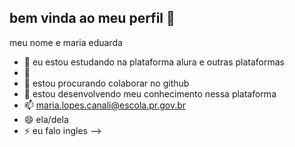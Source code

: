 ## bem vinda ao meu perfil 🌷

meu nome e maria eduarda 

- 🔭 eu estou estudando na plataforma alura e outras plataformas
- 🌱 
- 👯 estou procurando colaborar no github
- 🤔 estou desenvolvendo meu conhecimento nessa plataforma
- 📫 maria.lopes.canali@escola.pr.gov.br
- 😄 ela/dela
- ⚡ eu falo ingles 
-->
